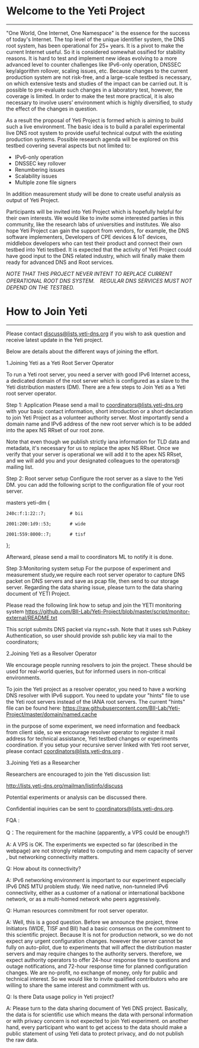 # Welcome to the Yeti Project
------

"One World, One Internet, One Namespace" is the essence for the success of today's Internet. The top level of the unique identifier system, the DNS root system, has been operational for 25+ years. It is a pivot to make the current Internet useful. So it is considered somewhat ossified for stability reasons. It is hard to test and implement new ideas evolving to a more advanced level to counter challenges like IPv6-only operation, DNSSEC key/algorithm rollover, scaling issues, etc. Because changes to the current production system are not risk-free, and a large-scale testbed is necessary, on which extensive tests and studies of the impact can be carried out. It is possible to pre-evaluate such changes in a laboratory test, however, the coverage is limited. In order to make the test more practical, it is also necessary to involve users’ environment which is highly diversified, to study the effect of the changes in question. 
 
As a result the proposal of Yeti Project is formed which is aiming to build such a live environment. The basic idea is to build a parallel experimental live DNS root system to provide useful technical output with the existing production systems. Possible research agenda will be explored on this testbed covering several aspects but not limited to:

* IPv6-only operation
* DNSSEC key rollover
* Renumbering issues
* Scalability issues
* Multiple zone file signers

In addition measurement study will be done to create useful analysis as output of Yeti Project.

Participants will be invited into Yeti Project which is hopefully helpful for their own interests. We would like to invite some interested parties in this community, like the research labs of universities and institutes. We also hope Yeti Project can gain the support from vendors, for example, the DNS software implementers, Developers of CPE devices & IoT devices, middlebox developers who can test their product and connect their own testbed into Yeti testbed. It is expected that the activity of Yeti Project could have good input to the DNS related industry, which will finally make them ready for advanced DNS and Root services.  

*NOTE THAT THIS PROJECT NEVER INTENT TO REPLACE CURRENT OPERATIONAL ROOT DNS SYSTEM.　REGULAR DNS SERVICES MUST NOT DEPEND ON THE TESTBED.*

# How to Join Yeti
------

Please contact <discuss@lists.yeti-dns.org> if you wish to ask question and receive latest update in the Yeti project.

Below are details about the different ways of joining the effort.

1.Joining Yeti as a Yeti Root Server Operator

To run a Yeti root server, you need a server with good IPv6 Internet access, a dedicated domain of the root server which is configured as a slave to the Yeti distribution masters (DM). There are a few steps to Join Yeti as a Yeti root server operator.

Step 1: Application 
Please send a mail to coordinators@lists.yeti-dns.org with your basic contact information, short introduction or a short declaration to join Yeti Project as a volunteer authority server. Most importantly send a domain name and IPv6 address of the new root server which is to be added into the apex NS  RRset of our root zone. 

Note that even though we publish strictly iana information for TLD data and metadata, it's necessary for us to replace the apex NS RRset.  Once we verify that your server is operational we will add it to the apex NS RRset, and we will add you and your designated colleagues to the operators@ mailing list.

Step 2: Root server setup
Configure the root server as a slave to the Yeti DM. you can add the following script to the configuration file of your root server. 

masters yeti-dm 
{

	240c:f:1:22::7;         # bii
	
	2001:200:1d9::53;    	# wide
	
	2001:559:8000::7;    	# tisf
	
};

Afterward, please send a mail to coordinators ML to notify it is done.

Step 3:Monitoring system setup
For the purpose of experiment and measurement study,we require each root server operator to capture DNS packet on DNS servers and save as pcap file, then send to our storage server. Regarding the data sharing issue, please turn to the data sharing document of YETI Project.

Please read the following link how to setup and join the YETI monitoring system
https://github.com/BII-Lab/Yeti-Project/blob/master/script/monitor-external/README.txt 

This script submits DNS packet via rsync+ssh. Note that it uses ssh Pubkey Authentication, so user should provide ssh public key via mail to the coordinators; 

2.Joining Yeti as a Resolver Operator

We encourage people running resolvers to join the project. These should be used for real-world queries, but for informed users in non-critical environments.

To join the Yeti project as a resolver operator, you need to have a working DNS resolver with IPv6 support. You need to update your "hints" file to use the Yeti root servers instead of the IANA root
servers. The current "hints" file can be found here: 
https://raw.githubusercontent.com/BII-Lab/Yeti-Project/master/domain/named.cache  

in the purpose of some experiment, we need information and feedback from client side, so we encourage resolver operator to register it mail address for technical assistance, Yeti  testbed changes or experiments coordination. if you setup your recursive server linked with Yeti root server, please contact coordinators@lists.yeti-dns.org .

3.Joining Yeti as a Researcher

Researchers are encouraged to join the Yeti discussion list:

http://lists.yeti-dns.org/mailman/listinfo/discuss 

Potential experiments or analysis can be discussed there.

Confidential inquiries can be sent to <coordinators@lists.yeti-dns.org>.

FQA :

Q：The requirement for  the machine (apparently, a VPS could be enough?)

A: A VPS is OK. The experiments we expected so far (described in the webpage) are not strongly related to computing and mem capacity of server , but networking connectivity matters.
 
Q: How about its connectivity?

A: IPv6 networking environment is important to our experiment especially IPv6 DNS MTU problem study. We need native, non-tunneled IPv6 connectivity, either as a customer of a national or international backbone network, or as a multi-homed network who peers aggressively.
 
Q: Human resources commitment for root server operator. 

A: Well, this is a good question. Before we announce the project, three Initiators (WIDE, TISF and BII) had a basic consensus on the commitment to this scientific project. Because It is not for production network, so we do not expect any urgent configuration changes. however the server cannot be fully on auto-pilot, due to experiments that will affect the distribution master servers and may require changes to the authority servers. therefore, we expect authority operators to offer 24-hour response time to questions and outage notifications, and 72-hour response time for planned configuration changes. We are no-profit, no exchange of money, only for public and technical interest. So we would like to invite qualified contributors who are willing to share the same interest and commitment with us.

Q: Is there Data usage policy in Yeti project?

A: Please turn to the data sharing document of Yeti DNS project. Basically, the data is for scientific use which means the data with personal information or with privacy concern is not expected to join Yeti experiment. on another hand, every participant who want to get access to the data should make a public statement of using Yeti data to protect privacy, and do not publish the raw data.
